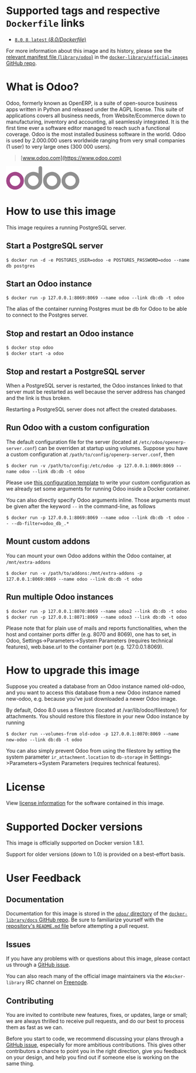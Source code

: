 # Supported tags and respective `Dockerfile` links

-	[`8.0`, `8`, `latest` (*8.0/Dockerfile*)](https://github.com/odoo/docker/blob/0afa334549c20c2a00eb1b8f5540c2f35bd7cac4/8.0/Dockerfile)

For more information about this image and its history, please see the [relevant manifest file (`library/odoo`)](https://github.com/docker-library/official-images/blob/master/library/odoo) in the [`docker-library/official-images` GitHub repo](https://github.com/docker-library/official-images).

# What is Odoo?

Odoo, formerly known as OpenERP, is a suite of open-source business apps written in Python and released under the AGPL license. This suite of applications covers all business needs, from Website/Ecommerce down to manufacturing, inventory and accounting, all seamlessly integrated. It is the first time ever a software editor managed to reach such a functional coverage. Odoo is the most installed business software in the world. Odoo is used by 2.000.000 users worldwide ranging from very small companies (1 user) to very large ones (300 000 users).

> [www.odoo.com](https://www.odoo.com)

![logo](https://raw.githubusercontent.com/docker-library/docs/master/odoo/logo.png)

# How to use this image

This image requires a running PostgreSQL server.

## Start a PostgreSQL server

```console
$ docker run -d -e POSTGRES_USER=odoo -e POSTGRES_PASSWORD=odoo --name db postgres
```

## Start an Odoo instance

```console
$ docker run -p 127.0.0.1:8069:8069 --name odoo --link db:db -t odoo
```

The alias of the container running Postgres must be db for Odoo to be able to connect to the Postgres server.

## Stop and restart an Odoo instance

```console
$ docker stop odoo
$ docker start -a odoo
```

## Stop and restart a PostgreSQL server

When a PostgreSQL server is restarted, the Odoo instances linked to that server must be restarted as well because the server address has changed and the link is thus broken.

Restarting a PostgreSQL server does not affect the created databases.

## Run Odoo with a custom configuration

The default configuration file for the server (located at `/etc/odoo/openerp-server.conf`) can be overriden at startup using volumes. Suppose you have a custom configuration at `/path/to/config/openerp-server.conf`, then

```console
$ docker run -v /path/to/config:/etc/odoo -p 127.0.0.1:8069:8069 --name odoo --link db:db -t odoo
```

Please use [this configuration template](https://github.com/odoo/docker/blob/master/8.0/openerp-server.conf) to write your custom configuration as we already set some arguments for running Odoo inside a Docker container.

You can also directly specify Odoo arguments inline. Those arguments must be given after the keyword `--` in the command-line, as follows

```console
$ docker run -p 127.0.0.1:8069:8069 --name odoo --link db:db -t odoo -- --db-filter=odoo_db_.*
```

## Mount custom addons

You can mount your own Odoo addons within the Odoo container, at `/mnt/extra-addons`

```console
$ docker run -v /path/to/addons:/mnt/extra-addons -p 127.0.0.1:8069:8069 --name odoo --link db:db -t odoo
```

## Run multiple Odoo instances

```console
$ docker run -p 127.0.0.1:8070:8069 --name odoo2 --link db:db -t odoo
$ docker run -p 127.0.0.1:8071:8069 --name odoo3 --link db:db -t odoo
```

Please note that for plain use of mails and reports functionalities, when the host and container ports differ (e.g. 8070 and 8069), one has to set, in Odoo, Settings->Parameters->System Parameters (requires technical features), web.base.url to the container port (e.g. 127.0.0.1:8069).

# How to upgrade this image

Suppose you created a database from an Odoo instance named old-odoo, and you want to access this database from a new Odoo instance named new-odoo, e.g. because you've just downloaded a newer Odoo image.

By default, Odoo 8.0 uses a filestore (located at /var/lib/odoo/filestore/) for attachments. You should restore this filestore in your new Odoo instance by running

```console
$ docker run --volumes-from old-odoo -p 127.0.0.1:8070:8069 --name new-odoo --link db:db -t odoo
```

You can also simply prevent Odoo from using the filestore by setting the system parameter `ir_attachment.location` to `db-storage` in Settings->Parameters->System Parameters (requires technical features).

# License

View [license information](https://raw.githubusercontent.com/odoo/odoo/8.0/LICENSE) for the software contained in this image.

# Supported Docker versions

This image is officially supported on Docker version 1.8.1.

Support for older versions (down to 1.0) is provided on a best-effort basis.

# User Feedback

## Documentation

Documentation for this image is stored in the [`odoo/` directory](https://github.com/docker-library/docs/tree/master/odoo) of the [`docker-library/docs` GitHub repo](https://github.com/docker-library/docs). Be sure to familiarize yourself with the [repository's `README.md` file](https://github.com/docker-library/docs/blob/master/README.md) before attempting a pull request.

## Issues

If you have any problems with or questions about this image, please contact us through a [GitHub issue](https://github.com/odoo/docker/issues).

You can also reach many of the official image maintainers via the `#docker-library` IRC channel on [Freenode](https://freenode.net).

## Contributing

You are invited to contribute new features, fixes, or updates, large or small; we are always thrilled to receive pull requests, and do our best to process them as fast as we can.

Before you start to code, we recommend discussing your plans through a [GitHub issue](https://github.com/odoo/docker/issues), especially for more ambitious contributions. This gives other contributors a chance to point you in the right direction, give you feedback on your design, and help you find out if someone else is working on the same thing.
